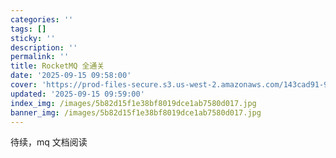 ```yaml
---
categories: ''
tags: []
sticky: ''
description: ''
permalink: ''
title: RocketMQ 全通关
date: '2025-09-15 09:58:00'
cover: 'https://prod-files-secure.s3.us-west-2.amazonaws.com/143cad91-961b-48b0-82dc-78fbb6eb5abe/5b105eb9-fd5e-43e3-be11-a43759284d83/wallhaven-6lq3m7.jpg?X-Amz-Algorithm=AWS4-HMAC-SHA256&X-Amz-Content-Sha256=UNSIGNED-PAYLOAD&X-Amz-Credential=ASIAZI2LB466WBX6BL7M%2F20250919%2Fus-west-2%2Fs3%2Faws4_request&X-Amz-Date=20250919T210049Z&X-Amz-Expires=3600&X-Amz-Security-Token=IQoJb3JpZ2luX2VjEGUaCXVzLXdlc3QtMiJGMEQCICV8doqNAUa5%2B02tWRIyCiHQsmkSdlq3s8e%2Bm1fLEosyAiBefzQ60Ug%2FCRCnR8JYPiSe5QHdEeEHbQQbOUFD4iCeHCqIBAje%2F%2F%2F%2F%2F%2F%2F%2F%2F%2F8BEAAaDDYzNzQyMzE4MzgwNSIM9xYrXzn0E%2Fs1%2FRS%2FKtwDyRr2t3H%2FTjzPkrM47j4OJU3BDEetn8sPfGxuO0Q6St%2FyOIniO%2FhnQMcvnLwc5sjDf9Ix8bSkbOyVdStL5psGrOhhHiowq0o5XnTCoU%2FzGPzR0TPX7NS4RFW%2FcdLIYMKrsyMyJzX%2BBsvVB9MdpesdRovpt%2F8Ee6YLdDstBncOHqr3rFCpi2OvsBJoTvk0ewuksc4fFITl1KGJDh%2FVOgiAmiC4fUBnxg4Ds9YqJjvrpkUtIIWeQ2azqpff6ei94Djwe7MOSgd0opPt%2Fd3TpMpimXUXBWwxT4UEiE29c3nsbhsOUDatDaj9nQBQCT3av0JguxxnOkR2OCuxEdL40cnrSJAYIgah0xwWESl0m8sjG0Kh3jWM5tq0sDXyBjgfYzoHuztucQcVKfm1JKu%2BvdF3I%2BZCAp%2FIduSM3v3UuQaHJ6IsGFgS%2BZ2Bc%2FUkkJgYb5di%2F95TpIo%2BDlIG8iDeBqxbl4Xg%2FrJaPLsRFlxjxYxWcLglsAyMP17GAgGWVYhGu%2B88xrzy%2FA4xGhWs%2FGzIImzkEvl9sFU5OSmWbiSikhpRLjp%2Faat3yQc1T%2BL1egLEsXAQ2BwJW4RlhVYBAPe423sqobkZ3wQUhPSenUY5zi5CgKAgeYRFdOzMPO3k36ow9Ye3xgY6pgE893HzMLOzdUzVtlq4CZ4urEeyHEM97naEL%2FCVnOZbWqjvnthdlsz6PRcmsEWVXjKO6HzzaU%2FJNmwYmSQsShi0L2jPhQguU1n1LsB73rCvEGkoSLwDwEHtbtjEcBxrJ5HpQRoJ0IEHiMMZmhET5Ni6IorQqG1tqIVBeXrBeSkrYZXyoVZvhfqYg6QaC2cGvrteOQXiABkgcykBuvJBP%2BpCGTw23Isa&X-Amz-Signature=234d000aabc716e1eca8f1e5a2b292f3318097d944d705c4798e0ccf35d8f81f&X-Amz-SignedHeaders=host&x-amz-checksum-mode=ENABLED&x-id=GetObject'
updated: '2025-09-15 09:59:00'
index_img: /images/5b82d15f1e38bf8019dce1ab7580d017.jpg
banner_img: /images/5b82d15f1e38bf8019dce1ab7580d017.jpg
---
```


待续，mq 文档阅读

